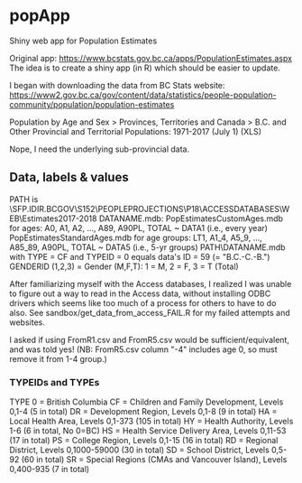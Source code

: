 # popApp
Shiny web app for Population Estimates


Original app: https://www.bcstats.gov.bc.ca/apps/PopulationEstimates.aspx
The idea is to create a shiny app (in R) which should be easier to update.


I began with downloading the data from BC Stats website:  https://www2.gov.bc.ca/gov/content/data/statistics/people-population-community/population/population-estimates

Population by Age and Sex > Provinces, Territories and Canada > 
B.C. and Other Provincial and Territorial Populations: 1971-2017 (July 1) (XLS)

Nope, I need the underlying sub-provincial data.


## Data, labels & values
PATH is \\SFP.IDIR.BCGOV\S152\PEOPLEPROJECTIONS\P18\ACCESSDATABASES\WEB\Estimates2017-2018
DATANAME.mdb: 
    PopEstimatesCustomAges.mdb for ages: A0, A1, A2, ..., A89, A90PL, TOTAL ~ DATA1 (i.e., every year)
    PopEstimatesStandardAges.mdb for age groups: LT1, A1_4, A5_9, ..., A85_89, A90PL, TOTAL ~ DATA5 (i.e., 5-yr groups)
    PATH\DATANAME.mdb with TYPE = CF and TYPEID = 0 equals data's ID = 59 (= "B.C.-C.-B.")
    GENDERID (1,2,3) = Gender (M,F,T): 1 = M, 2 = F, 3 = T (Total)

After familiarizing myself with the Access databases, I realized I was unable to figure out a way to read in the Access data, without installing ODBC drivers which seems like too much of a process for others to have to do also.
See sandbox/get_data_from_access_FAIL.R for my failed attempts and websites.

I asked if using FromR1.csv and FromR5.csv would be sufficient/equivalent, and was told yes!
(NB: FromR5.csv column "-4" includes age 0, so must remove it from 1-4 group.)


### TYPEIDs and TYPEs
TYPE 0 = British Columbia
CF = Children and Family Development,             Levels 0,1-4          (5 in total)
DR = Development Region,                          Levels 0,1-8          (9 in total)
HA = Local Health Area,                           Levels 0,1-373        (105 in total)
HY = Health Authority,                            Levels 1-6            (6 in total, No 0=BC)
HS = Health Service Delivery Area,                Levels 0,11-53        (17 in total)
PS = College Region,                              Levels 0,1-15         (16 in total)
RD = Regional District,                           Levels 0,1000-59000   (30 in total)
SD = School District,                             Levels 0,5-92         (60 in total)
SR = Special Regions (CMAs and Vancouver Island), Levels 0,400-935      (7 in total)

